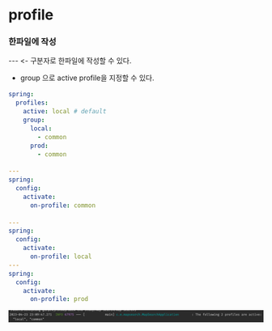 # profile

### 한파일에 작성
--- <- 구분자로 한파일에 작성할 수 있다.
- group 으로 active profile을 지정할 수 있다.
```yml
spring:
  profiles:
    active: local # default
    group:
      local:
        - common
      prod:
        - common

---
spring:
  config:
    activate:
      on-profile: common

---
spring:
  config:
    activate:
      on-profile: local
---
spring:
  config:
    activate:
      on-profile: prod

```

![](images/e8bdfdab.png)